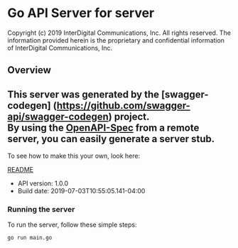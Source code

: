 # Go API Server for server

Copyright (c) 2019 InterDigital Communications, Inc. All rights reserved. The information provided herein is the proprietary and confidential information of InterDigital Communications, Inc. 

## Overview
This server was generated by the [swagger-codegen]
(https://github.com/swagger-api/swagger-codegen) project.  
By using the [OpenAPI-Spec](https://github.com/OAI/OpenAPI-Specification) from a remote server, you can easily generate a server stub.  
-

To see how to make this your own, look here:

[README](https://github.com/swagger-api/swagger-codegen/blob/master/README.md)

- API version: 1.0.0
- Build date: 2019-07-03T10:55:05.141-04:00


### Running the server
To run the server, follow these simple steps:

```
go run main.go
```

